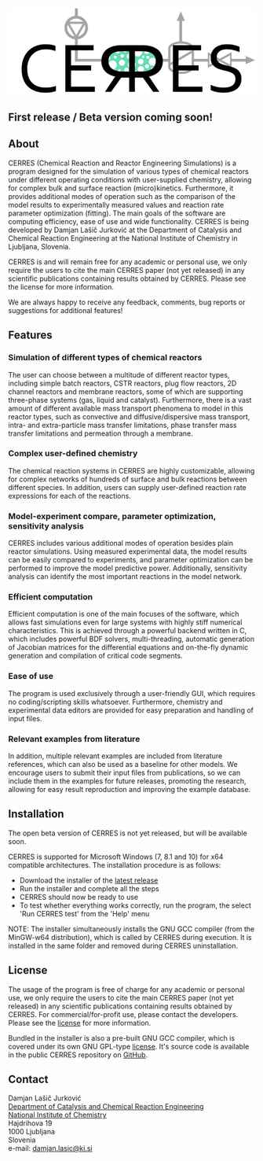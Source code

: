 <p align="center">
  <img src="https://raw.githubusercontent.com/DamjanLasicJurkovic/CERRES_public/master/CERRES_logo_webpage.png" alt="CERRES logo image">
</p>

<link rel="shortcut icon" type="image/ico" href="favicon.ico">

## First release / Beta version coming soon!

## About
CERRES (Chemical Reaction and Reactor Engineering Simulations) is a program designed for the simulation of various types of chemical reactors under different operating conditions with user-supplied chemistry, allowing for complex bulk and surface reaction (micro)kinetics. Furthermore, it provides additional modes of operation such as the comparison of the model results to experimentally measured values and reaction rate parameter optimization (fitting). The main goals of the software are computing efficiency, ease of use and wide functionality. CERRES is being developed by Damjan Lašič Jurković at the Department of Catalysis and Chemical Reaction Engineering at the National Institute of Chemistry in Ljubljana, Slovenia.

CERRES is and will remain free for any academic or personal use, we only require the users to cite the main CERRES paper (not yet released) in any scientific publications containing results obtained by CERRES. Please see the license for more information.

We are always happy to receive any feedback, comments, bug reports or suggestions for additional features!

## Features
### Simulation of different types of chemical reactors
The user can choose between a multitude of different reactor types, including simple batch reactors, CSTR reactors, plug flow reactors, 2D channel reactors and membrane reactors, some of which are supporting three-phase systems (gas, liquid and catalyst). Furthermore, there is a vast amount of different available mass transport phenomena to model in this reactor types, such as convective and diffusive/dispersive mass transport, intra- and extra-particle mass transfer limitations, phase transfer mass transfer limitations and permeation through a membrane.

### Complex user-defined chemistry
The chemical reaction systems in CERRES are highly customizable, allowing for complex networks of hundreds of surface and bulk reactions between different species. In addition, users can supply user-defined reaction rate expressions for each of the reactions.

### Model-experiment compare, parameter optimization, sensitivity analysis
CERRES includes various additional modes of operation besides plain reactor simulations. Using measured experimental data, the model results can be easily compared to experiments, and parameter optimization can be performed to improve the model predictive power. Additionally, sensitivity analysis can identify the most important reactions in the model network.

### Efficient computation
Efficient computation is one of the main focuses of the software, which allows fast simulations even for large systems with highly stiff numerical characteristics. This is achieved through a powerful backend written in C, which includes powerful BDF solvers, multi-threading, automatic generation of Jacobian matrices for the differential equations and on-the-fly dynamic generation and compilation of critical code segments.

### Ease of use
The program is used exclusively through a user-friendly GUI, which requires no coding/scripting skills whatsoever. Furthermore, chemistry and experimental data editors are provided for easy preparation and handling of input files.

### Relevant examples from literature
In addition, multiple relevant examples are included from literature references, which can also be used as a baseline for other models. We encourage users to submit their input files from publications, so we can include them in the examples for future releases, promoting the research, allowing for easy result reproduction and improving the example database.

## Installation
The open beta version of CERRES is not yet released, but will be available soon.

CERRES is supported for Microsoft Windows (7, 8.1 and 10) for x64 compatible architectures. The installation procedure is as follows:
- Download the installer of the [latest release](https://github.com/DamjanLasicJurkovic/CERRES_public/releases/latest)
- Run the installer and complete all the steps
- CERRES should now be ready to use
- To test whether everything works correctly, run the program, the select 'Run CERRES test' from the 'Help' menu

NOTE: The installer simultaneously installs the GNU GCC compiler (from the MinGW-w64 distribution), which is called by CERRES during execution. It is installed in the same folder and removed during CERRES uninstallation.

## License
The usage of the program is free of charge for any academic or personal use, we only require the users to cite the main CERRES paper (not yet released) in any scientific publications containing results obtained by CERRES. For commercial/for-profit use, please contact the developers. Please see the [license](https://www.cerres.org/license.txt) for more information.

Bundled in the installer is also a pre-built GNU GCC compiler, which is covered under its own GNU GPL-type [license](https://www.cerres.org/license_gcc.txt). It's source code is available in the public CERRES repository on [GitHub](https://github.com/DamjanLasicJurkovic/CERRES_public).

## Contact
Damjan Lašič Jurković<br>
[Department of Catalysis and Chemical Reaction Engineering](https://www.ki.si/en/departments/d13-department-of-catalysis-and-chemical-reaction-engineering/)<br>
[National Institute of Chemistry](https://www.ki.si/en/)<br>
Hajdrihova 19<br>
1000 Ljubljana<br>
Slovenia<br>
e-mail: damjan.lasic@ki.si
